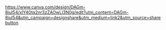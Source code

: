 https://www.canva.com/design/DAGm-8iuI54/xlY40tq2nr3zZAOwLl3N0g/edit?utm_content=DAGm-8iuI54&utm_campaign=designshare&utm_medium=link2&utm_source=sharebutton
